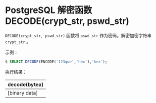 # PostgreSQL 解密函数 DECODE(crypt_str, pswd_str)

`DECODE(crypt_str, pswd_str)` 函数将 `pswd_str` 作为密码，解密加密字符串 `crypt_str` 。

示例：

```sql
$ SELECT DECODE(ENCODE('123qwe','hex'),'hex');
```

执行结果：

|decode(bytea)|
|-----|
|[binary data]|
